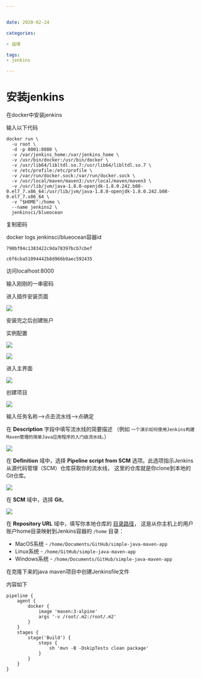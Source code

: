 ```yaml
---


date: 2020-02-24

categories:

- 运维

tags:
- jenkins

---
```


# 安装jenkins

在docker中安装jenkins

输入以下代码

```shell
docker run \
  -u root \
  -d -p 8001:8080 \
  -v /var/jenkins_home:/var/jenkins_home \
  -v /usr/bin/docker:/usr/bin/docker \
  -v /usr/lib64/libltdl.so.7:/usr/lib64/libltdl.so.7 \
  -v /etc/profile:/etc/profile \
  -v /var/run/docker.sock:/var/run/docker.sock \
  -v /usr/local/maven/maven3:/usr/local/maven/maven3 \
  -v /usr/lib/jvm/java-1.8.0-openjdk-1.8.0.242.b08-0.el7_7.x86_64:/usr/lib/jvm/java-1.8.0-openjdk-1.8.0.242.b08-0.el7_7.x86_64 \
  -v "$HOME":/home \
  --name jenkins2 \
  jenkinsci/blueocean
```

复制密码

docker logs jenkinsci/blueocean容器id

```
790bf04c1383422c9da78397bcb7cbef

c6f6cba51094442b8d966b9aec592435
```

访问localhost:8000

输入刚刚的一串密码

进入插件安装页面

![](https://alanlee-image-bed.oss-cn-shenzhen.aliyuncs.com/note_images/20200221131921-120772.png#alt=image-20200221131921028)

安装完之后创建账户

实例配置

![](https://alanlee-image-bed.oss-cn-shenzhen.aliyuncs.com/note_images/20200221144024-647535.png#alt=image-20200221144023800)

![](https://alanlee-image-bed.oss-cn-shenzhen.aliyuncs.com/note_images/20200221144041-516818.png#alt=image-20200221144041189)

进入主界面

![](https://alanlee-image-bed.oss-cn-shenzhen.aliyuncs.com/note_images/20200221144320-539671.png#alt=image-20200221144319625)

创建项目

![](https://alanlee-image-bed.oss-cn-shenzhen.aliyuncs.com/note_images/20200221144337-897131.png#alt=image-20200221144336311)

输入任务名称-->点击流水线-->点确定

在 **Description** 字段中填写流水线的简要描述 （例如 `一个演示如何使用Jenkins构建Maven管理的简单Java应用程序的入门级流水线。`）

![](https://alanlee-image-bed.oss-cn-shenzhen.aliyuncs.com/note_images/20200221144607-603556.png#alt=image-20200221144606880)

在 **Definition** 域中，选择 **Pipeline script from SCM** 选项。此选项指示Jenkins从源代码管理（SCM）仓库获取你的流水线， 这里的仓库就是你clone到本地的Git仓库。

![](https://alanlee-image-bed.oss-cn-shenzhen.aliyuncs.com/note_images/20200221144927-676464.png#alt=image-20200221144926604)

在 **SCM** 域中，选择 **Git**。

![](https://alanlee-image-bed.oss-cn-shenzhen.aliyuncs.com/note_images/20200221145055-950423.png#alt=image-20200221145055435)

在 **Repository URL** 域中，填写你本地仓库的 [目录路径](https://jenkins.io/zh/doc/tutorials/build-a-java-app-with-maven/#fork-sample-repository)， 这是从你主机上的用户账户home目录映射到Jenkins容器的 `/home` 目录：

- MacOS系统 - `/home/Documents/GitHub/simple-java-maven-app`
- Linux系统 - `/home/GitHub/simple-java-maven-app`
- Windows系统 - `/home/Documents/GitHub/simple-java-maven-app`

在克隆下来的java maven项目中创建Jenkinsfile文件

内容如下

```
pipeline {
    agent {
        docker {
            image 'maven:3-alpine' 
            args '-v /root/.m2:/root/.m2' 
        }
    }
    stages {
        stage('Build') { 
            steps {
                sh 'mvn -B -DskipTests clean package' 
            }
        }
    }
}
```
